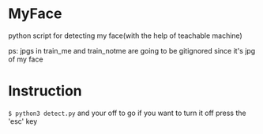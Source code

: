 # MyFace

python script for detecting my face(with the help of teachable machine)

ps: jpgs in train_me and train_notme are going to be gitignored since it's jpg of my face

# Instruction

`$ python3 detect.py`
and your off to go
if you want to turn it off press the 'esc' key
